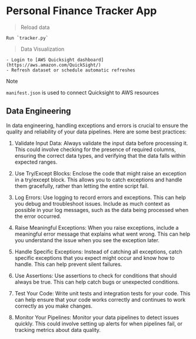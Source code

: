 # Personal Finance Tracker App

> Reload data 

    Run `tracker.py`

>  Data Visualization

    - Login to [AWS Quicksight dashboard](https://aws.amazon.com/QuickSight/)
    - Refresh dataset or schedule automatic refreshes

> [!NOTE]
> `manifest.json` is used to connect Quicksight to AWS resources


## Data Engineering
In data engineering, handling exceptions and errors is crucial to ensure the quality and reliability of your data pipelines. Here are some best practices:

1. Validate Input Data: Always validate the input data before processing it. This could involve checking for the presence of required columns, ensuring the correct data types, and verifying that the data falls within expected ranges.

2. Use Try/Except Blocks: Enclose the code that might raise an exception in a try/except block. This allows you to catch exceptions and handle them gracefully, rather than letting the entire script fail.

3. Log Errors: Use logging to record errors and exceptions. This can help you debug and troubleshoot issues. Include as much context as possible in your log messages, such as the data being processed when the error occurred.

4. Raise Meaningful Exceptions: When you raise exceptions, include a meaningful error message that explains what went wrong. This can help you understand the issue when you see the exception later.

5. Handle Specific Exceptions: Instead of catching all exceptions, catch specific exceptions that you expect might occur and know how to handle. This can help prevent silent failures.

6. Use Assertions: Use assertions to check for conditions that should always be true. This can help catch bugs or unexpected conditions.

7. Test Your Code: Write unit tests and integration tests for your code. This can help ensure that your code works correctly and continues to work correctly as you make changes.

8. Monitor Your Pipelines: Monitor your data pipelines to detect issues quickly. This could involve setting up alerts for when pipelines fail, or tracking metrics about data quality.


